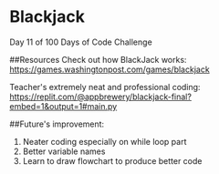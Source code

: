 # Blackjack
Day 11 of 100 Days of Code Challenge

##Resources
Check out how BlackJack works: https://games.washingtonpost.com/games/blackjack

Teacher's extremely neat and professional coding: https://replit.com/@appbrewery/blackjack-final?embed=1&output=1#main.py

##Future's improvement:
1. Neater coding especially on while loop part
2. Better variable names
3. Learn to draw flowchart to produce better code


